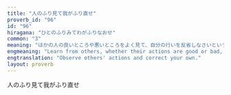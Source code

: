 ```yaml
---
title: "人のふり見て我がふり直せ"
proverb_id: "96"
id: "96"
hiragana: "ひとのふりみてわがふりなおせ"
common: "3"
meaning: "ほかの人の良いところや悪いところをよく見て、自分の行いを反省しなさいという教え。"
engmeaning: "Learn from others, whether their actions are good or bad, and correct yourself."
engtranslation: "Observe others' actions and correct your own."
layout: proverb
---
```


人のふり見て我がふり直せ
